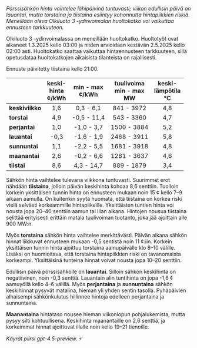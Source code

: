 *Pörssisähkön hinta vaihtelee lähipäivinä tuntuvasti; viikon edullisin päivä on lauantai, mutta torstaina ja tiistaina esiintyy kohonnutta hintapiikkien riskiä. Meneillään oleva Olkiluoto 3 -ydinvoimalan huoltokatko voi vaikuttaa ennusteen tarkkuuteen.*

Olkiluoto 3 -ydinvoimalassa on meneillään huoltokatko. Huoltotyöt ovat alkaneet 1.3.2025 kello 03:00 ja niiden arvioidaan kestävän 2.5.2025 kello 02:00 asti. Huoltokatko saattaa vaikuttaa hintaennusteen tarkkuuteen, sillä opetusdataa huoltokatkojen aikaisista tilanteista on rajallisesti.

Ennuste päivitetty tiistaina kello 21:00.

|             | keski-<br>hinta<br>¢/kWh | min - max<br>¢/kWh | tuulivoima<br>min - max<br>MW | keski-<br>lämpötila<br>°C |
|:------------|:------------------------:|:------------------:|:----------------------------:|:--------------------------:|
| **keskiviikko** |           1,6            |     0,3 - 6,1      |         841 - 3972          |            4,8             |
| **torstai**     |           4,9            |    -0,5 - 11,4     |         543 - 3360          |            4,7             |
| **perjantai**   |           1,0            |    -1,0 - 3,7      |        1500 - 3884          |            5,2             |
| **lauantai**    |          -0,3            |    -1,6 - 1,9      |        2468 - 3911          |            5,8             |
| **sunnuntai**   |           1,1            |    -2,2 - 5,5      |        1681 - 3918          |            4,8             |
| **maanantai**   |           2,6            |    -0,2 - 6,6      |        1281 - 3637          |            4,6             |
| **tiistai**     |           8,6            |     4,3 - 14,7     |         889 - 1879          |            3,4             |

Sähkön hinta vaihtelee tulevana viikkona tuntuvasti. Suurimmat erot nähdään **tiistaina**, jolloin päivän keskihinta kohoaa 8,6 senttiin. Tuolloin korkein yksittäisen tunnin hinta on ennusteen mukaan noin 15 ¢ kello 7–9 aikaan aamulla. On kuitenkin syytä huomata, että tiistaina on korkea riski vielä selvästi korkeammille hintapiikeille. Yksittäisten tuntien hinta voi nousta jopa 20–40 senttiin aamun tai illan aikana. Hintojen nousua tiistaina selittää erityisesti erittäin matala tuulivoiman tuotanto, joka jää ajoittain alle 900 MW:n.

Myös **torstaina** sähkön hinta vaihtelee merkittävästi. Päivän aikana sähkön hinnat liikkuvat ennusteen mukaan -0,5 sentistä noin 11 ¢:iin. Korkein yksittäisen tunnin hinta ajoittuu torstaina aamupäivälle klo 8–10 välille. Lisäksi on huomioitava, että torstaina hintapiikkien riski on tavanomaista korkeampi. Yksittäisinä tunteina hinnat voivat nousta jopa 10–20 senttiin.

Edullisin päivä pörssisähkölle on **lauantai**. Silloin sähkön keskihinta on negatiivinen, noin -0,3 senttiä. Lauantain alin tuntihinta on jopa -1,6 ¢ aamuyöllä kello 4–6 välillä. Myös **perjantaina** ja **sunnuntaina** sähkön keskihinnat pysyvät matalina, hieman yli yhden sentin tasolla. Pyhäpäivien alhaisempi sähkönkulutus hillinnee hintoja edelleen perjantaina ja sunnuntaina.

**Maanantaina** hintataso nousee hieman viikonlopun pohjalukemista, mutta pysyy silti kohtuullisena. Keskihinta maanantaille on 2,6 senttiä, ja korkeimmat hinnat ajoittuvat illalle noin kello 19–21 tienoille.

*Käyrät piirsi gpt-4.5-preview.* ⚡
